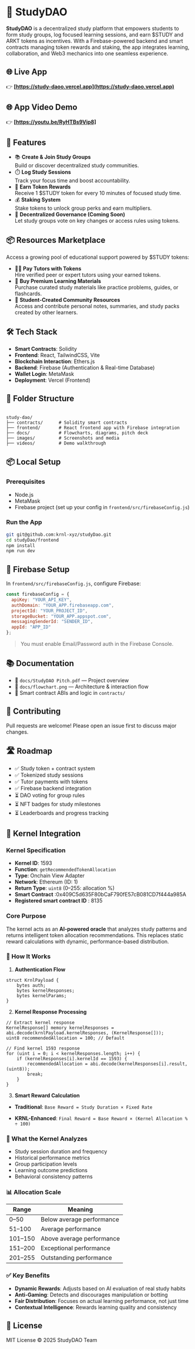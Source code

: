 # 📘 StudyDAO

**StudyDAO** is a decentralized study platform that empowers students to form study groups, log focused learning sessions, and earn $STUDY and ARKT tokens as incentives. With a Firebase-powered backend and smart contracts managing token rewards and staking, the app integrates learning, collaboration, and Web3 mechanics into one seamless experience.

## 🌐 Live App
👉 **[https://study-daoo.vercel.app](https://study-daoo.vercel.app)**

## 🌐 App Video Demo
👉 **[https://youtu.be/RyHTBs9Vip8]**

## 🚀 Features
- 📚 **Create & Join Study Groups**  
  Build or discover decentralized study communities.
- ⏱️ **Log Study Sessions**  
  Track your focus time and boost accountability.
- 🎁 **Earn Token Rewards**  
  Receive 1 $STUDY token for every 10 minutes of focused study time.
- 💰 **Staking System**  
  Stake tokens to unlock group perks and earn multipliers.
- 🔐 **Decentralized Governance (Coming Soon)**  
  Let study groups vote on key changes or access rules using tokens.

## 📦 Resources Marketplace
Access a growing pool of educational support powered by $STUDY tokens:
- 👨‍🏫 **Pay Tutors with Tokens**  
  Hire verified peer or expert tutors using your earned tokens.
- 📘 **Buy Premium Learning Materials**  
  Purchase curated study materials like practice problems, guides, or flashcards.
- 🤝 **Student-Created Community Resources**  
  Access and contribute personal notes, summaries, and study packs created by other learners.

## 🛠️ Tech Stack
- **Smart Contracts**: Solidity
- **Frontend**: React, TailwindCSS, Vite
- **Blockchain Interaction**: Ethers.js
- **Backend**: Firebase (Authentication & Real-time Database)
- **Wallet Login**: MetaMask
- **Deployment**: Vercel (Frontend)

## 📂 Folder Structure
```

study-dao/
├── contracts/      # Solidity smart contracts
├── frontend/       # React frontend app with Firebase integration
├── docs/           # Flowcharts, diagrams, pitch deck
├── images/         # Screenshots and media
├── videos/         # Demo walkthrough

````

## 📦 Local Setup
### Prerequisites
- Node.js
- MetaMask
- Firebase project (set up your config in `frontend/src/firebaseConfig.js`)

### Run the App
```bash
git git@github.com:krnl-xyz/studyDao.git
cd studyDao/frontend
npm install
npm run dev
````

## 🔐 Firebase Setup

In `frontend/src/firebaseConfig.js`, configure Firebase:

```js
const firebaseConfig = {
  apiKey: "YOUR_API_KEY",
  authDomain: "YOUR_APP.firebaseapp.com",
  projectId: "YOUR_PROJECT_ID",
  storageBucket: "YOUR_APP.appspot.com",
  messagingSenderId: "SENDER_ID",
  appId: "APP_ID"
};
```

> You must enable Email/Password auth in the Firebase Console.

## 📚 Documentation

* 📜 `docs/StudyDAO Pitch.pdf` — Project overview
* 🧠 `docs/flowchart.png` — Architecture & interaction flow
* 📄 Smart contract ABIs and logic in `contracts/`

## 🤝 Contributing

Pull requests are welcome! Please open an issue first to discuss major changes.

## 🛣️ Roadmap

* ✅ Study token + contract system
* ✅ Tokenized study sessions
* ✅ Tutor payments with tokens
* ✅ Firebase backend integration
* ⏳ DAO voting for group rules
* ⏳ NFT badges for study milestones
* ⏳ Leaderboards and progress tracking

## 🧠 Kernel Integration

### Kernel Specification

* **Kernel ID**: 1593
* **Function**: `getRecommendedTokenAllocation`
* **Type**: Onchain View Adapter
* **Network**: Ethereum (ID: 1)
* **Return Type**: `uint8` (0–255: allocation %)
* **Smart Contract** :0x409C5d635F80bCaF790fE57cB081CD7f444a985A
* **Registered smart contract ID** : 8135

### Core Purpose

The kernel acts as an **AI-powered oracle** that analyzes study patterns and returns intelligent token allocation recommendations. This replaces static reward calculations with dynamic, performance-based distribution.

### 🔧 How It Works

1. **Authentication Flow**

```solidity
struct KrnlPayload {
    bytes auth;
    bytes kernelResponses;
    bytes kernelParams;
}
```

2. **Kernel Response Processing**

```solidity
// Extract kernel response
KernelResponse[] memory kernelResponses = abi.decode(krnlPayload.kernelResponses, (KernelResponse[]));
uint8 recommendedAllocation = 100; // Default

// Find kernel 1593 response
for (uint i = 0; i < kernelResponses.length; i++) {
    if (kernelResponses[i].kernelId == 1593) {
        recommendedAllocation = abi.decode(kernelResponses[i].result, (uint8));
        break;
    }
}
```

3. **Smart Reward Calculation**

* **Traditional**:
  `Base Reward = Study Duration × Fixed Rate`

* **KRNL-Enhanced**:
  `Final Reward = Base Reward × (Kernel Allocation % ÷ 100)`

### 🤖 What the Kernel Analyzes

* Study session duration and frequency
* Historical performance metrics
* Group participation levels
* Learning outcome predictions
* Behavioral consistency patterns

### 📊 Allocation Scale

| Range   | Meaning                   |
| ------- | ------------------------- |
| 0–50    | Below average performance |
| 51–100  | Average performance       |
| 101–150 | Above average performance |
| 151–200 | Exceptional performance   |
| 201–255 | Outstanding performance   |

### ✅ Key Benefits

* **Dynamic Rewards**: Adjusts based on AI evaluation of real study habits
* **Anti-Gaming**: Detects and discourages manipulation or botting
* **Fair Distribution**: Focuses on actual learning performance, not just time
* **Contextual Intelligence**: Rewards learning quality and consistency

## 📜 License

MIT License © 2025 StudyDAO Team

```
```
